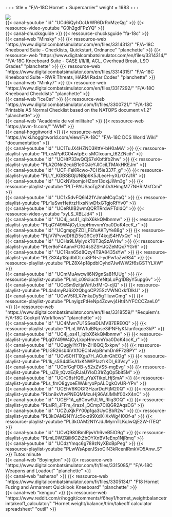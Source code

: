 +++
title = "F/A-18C Hornet + Supercarrier"
weight = 1983
+++

<img src=/apprentissage/fa18c_formation.webp class=decoration />

<div class="contenu"> <!-- le hangar de Sklang //-->
{{< canal-youtube "id" "UCd6iQyhOcUrWR6DrRoMzeQg" >}}
{{< ressource-video-youtube "G0h2gdFPzYQ" >}}
</div>

<div class="contenu"> <!-- Chuck's guide //-->
{{< canal-chucksguide >}}
{{< ressource-chucksguide "fa-18c" >}}
</div>

<div class="contenu de_qualite"> <!-- Minsky //-->
{{< canal-web "Minsky" >}}
{{< ressource-web "https://www.digitalcombatsimulator.com/en/files/3314313/" "F/A-18C Kneeboard Suite - Checklists, Quickstart, Ordnance" "planchette" >}}
{{< ressource-web "https://www.digitalcombatsimulator.com/en/files/3314314/" "F/A-18C Kneeboard Suite - CASE I/II/III, ACL, Overhead Break, LSO Grades" "planchette" >}}
{{< ressource-web "https://www.digitalcombatsimulator.com/en/files/3314315/" "F/A-18C Kneeboard Suite - RWR Threats, HARM Radar Codes" "planchette" >}}
</div>

<div class="contenu de_qualite"> <!-- Minky7 //-->
{{< canal-web "Minky7" >}}
{{< ressource-web "https://www.digitalcombatsimulator.com/en/files/3317292/" "F/A-18C Kneeboard Checklists" "planchette" >}}
</div>

<div class="contenu"> <!-- IceCat //-->
{{< canal-web "IceCat" >}}
{{< ressource-web "https://www.digitalcombatsimulator.com/fr/files/3300721/" "F/A-18C Printable A5 Normal Checklist based on the NATOPS document v1.2" "planchette" >}}
</div>

<div class="contenu de_qualite"> <!-- AVM //-->
{{< canal-web "Académie de vol militaire" >}}
{{< ressource-web "https://avm-fr.com/" "AVM" >}}
</div>

<div class="contenu de_qualite"> <!-- Hoggitworld //-->
{{< canal-hoggitworld >}}
{{< ressource-web "https://wiki.hoggitworld.com/view/F/A-18C" "F/A-18C DCS World Wiki" "documentation" >}}
</div>

<div class="contenu de_qualite"> <!-- EFPV //-->
{{< canal-youtube "id" "UC1TuJX4HZND3KttV-bH0aMA" >}}
{{< ressource-playlist-youtube "PLxeAPpKC04wtpEx-sMClxoum_t62ZNcih" >}}
</div>

<div class="contenu de_qualite"> <!-- CheckSix //-->
{{< canal-youtube "id" "UCHtP33wQCjS7xKbftifb2hw" >}}
{{< ressource-playlist-youtube "PLA2ONn2eqkB1e0QJeYJlCciLTMAkHKEJm" >}}
</div>

<div class="contenu de_qualite"> <!-- Deephack //-->
{{< canal-youtube "id" "UCF-FeKRcwo-7CH5ie337F_g" >}}
{{< ressource-playlist-youtube "PLLY_KGBSBGjUNBp6K5JLeoH-yXLrOYJ1R" >}}
</div>

<div class="contenu de_qualite"> <!-- Zanck //-->
{{< canal-youtube "id" "UCkNVbomjoHZom13dxjJWm3g" >}}
{{< ressource-playlist-youtube "PLT-PAUSaoTg2hhDrAHmgM77NHRlMkfCmi" >}}
</div>

<div class="contenu de_qualite"> <!-- Photun //-->
{{< canal-youtube "id" "UC1x5dvFQ6l421YJmaMCqCaQ" >}}
{{< ressource-playlist-youtube "PLr1uSwrHettrzHixsNiwDfxGTgjoRfYv0" >}}
</div>

<div class="contenu de_qualite"> <!-- Tigrou //-->
{{< canal-youtube "id" "UCeRUIB2wmQQRTRrdwFTdIdQ" >}}
{{< ressource-video-youtube "xyLS_XBLJd4" >}}
</div>

<div class="contenu"> <!-- Fox 3 DCS //-->
{{< canal-youtube "id" "UC4j_os41_iqlbX6kkQMbnmw" >}}
{{< ressource-playlist-youtube "PLqGY49W4jCyLkxpHmvvmYoa0DoK4ccK_r" >}}
</div>

<div class="contenu"> <!-- Doc //-->
{{< canal-youtube "id" "UCgmpgFZDI_FEfuAKTyYe88g" >}}
{{< ressource-playlist-youtube "PLjV7iPvvdDf6Zl5sG9Cc9T4kqjS4HVxQc" >}}
</div>

<div class="contenu"> <!-- Matt Waggner //-->
{{< canal-youtube "id" "UCHa9LMylydkT0T3qSzAVrlw" >}}
{{< ressource-playlist-youtube "PLer9oF4AanvFOfG4sSZSHJQZeMQx7YGr6" >}}
</div>

<div class="contenu"> <!-- Spud Spike //-->
{{< canal-youtube "id" "UC1Rsn65d8Qzy4T9A8435sYw" >}}
{{< ressource-playlist-youtube "PLZ8X4p18pdblDLcu8PN-J-ydPw1aZw9S4" >}}
{{< ressource-playlist-youtube "PLZ8X4p18pdblCyhd7JwIWW2f6sGSTYLXW" >}}
</div>

<div class="contenu"> <!-- RedKite //-->
{{< canal-youtube "id" "UCmMuAwcwIi6N9gnSa81fUUg" >}}
{{< ressource-playlist-youtube "PLml_c09ciuctIreNtpLoPg1DByY5upg6v" >}}
</div>

<div class="contenu"> <!-- Tricker //-->
{{< canal-youtube "id" "UCcSm9zitjaWrfJxfM-Q-djQ" >}}
{{< ressource-playlist-youtube "PL4a4myRJ63XtQbgoCP25SzVWNOxkfDIkU" >}}
</div>

<div class="contenu"> <!-- Requiem / The Air Combat Tutorial Library //-->
{{< canal-youtube "id" "UCwV5RLX7mkaDy5gTIiuwGmg" >}}
{{< ressource-playlist-youtube "PLnyigzFtHeNp4Zowvj4Ht4NYFCCCZaeL0" >}}
{{< ressource-web "https://www.digitalcombatsimulator.com/en/files/3318559/" "Requiem's F/A-18C Cockpit Workflows" "planchette" >}}
</div>

<div class="contenu"> <!-- Tactical Pascale //-->
{{< canal-youtube "id" "UC4Mwn7U1SSeaDLMVB7ERE0Q" >}}
{{< ressource-playlist-youtube "PLnLWWfulBNpse3iPNFlyKfJun1cqoe3kP" >}}
</div>

<div class="contenu"> <!-- Fox 3 DCS //-->
{{< canal-youtube "id" "UC4j_os41_iqlbX6kkQMbnmw" >}}
{{< ressource-playlist-youtube "PLqGY49W4jCyLkxpHmvvmYoa0DoK4ccK_r" >}}
</div>

<div class="contenu"> <!-- Groupement de Chasse 22 //-->
{{< canal-youtube "id" "UCugjylYr7Hr-ZH8QQj5xkpw" >}}
{{< ressource-playlist-youtube "PLIGR26sb4iVXfOECl4wlpBmmDn9F7zBPY" >}}
</div>

<div class="contenu"> <!-- Dilixo //-->
{{< canal-youtube "id" "UCvS0HT1Xga7H_ACuhrGhEOg" >}}
{{< ressource-playlist-youtube "PL1k_s5S44l5sA1xKNWP1azfrKDl_63Vsy" >}}
</div>

<div class="contenu"> <!-- Commander Steinsch //-->
{{< canal-youtube "id" "UCbfGqFOB-y52xZVS5-mgEvg" >}}
{{< ressource-playlist-youtube "PL_uZ9_tQvzEqRJaUYIoD31rZgOp5bit5M" >}}
</div>

<div class="contenu"> <!-- 104th Maverick //-->
{{< canal-youtube "id" "UCrO8sHQ6LyYaXTikpLHjSmA" >}}
{{< ressource-playlist-youtube "PLs_fmO8gyoeEWAkryoPpALDgkOvUR-YPv" >}}
</div>

<div class="contenu"> <!-- Alias //-->
{{< canal-youtube "id" "UCEhV6KOGf3HzarDqFtjM20Q" >}}
{{< ressource-playlist-youtube "PLbn9xVtwPNEQMMzuHj96AfJMMf00xX4nC" >}}
</div>

<div class="contenu"> <!-- Association VEAF //-->
{{< canal-youtube "id" "UCEF1A_q8Cnw9JLW_Rlig3OQ" >}}
{{< ressource-playlist-youtube "PLalR1_JFFm_4raz4_QCmp7CiQGR2AqsDG" >}}
</div>

<div class="contenu"> <!-- Grim Reapers //-->
{{< canal-youtube "id" "UCZuXjkFY00p1ga3UyCBbR2w" >}}
{{< ressource-playlist-youtube "PL3kOAM2N1YJc5x-z99XdX-XxWg4I0Of-a" >}}
{{< ressource-playlist-youtube "PL3kOAM2N1YJdJMyrnTLKqIwQjE2W-ITEQ" >}}
</div>

<div class="contenu"> <!-- Banana Mayo //-->
{{< canal-youtube "id" "UCvQ980BmIRjwVh6veB5lO9g" >}}
{{< ressource-playlist-youtube "PLmL0WZQili6CZtZbOYXnBV1eEnp1NjRmq" >}}
</div>

<div class="contenu"> <!-- Empnicolas LzT //-->
{{< canal-youtube "id" "UCdzYmqc6g789zNyXBcBpPeg" >}}
{{< ressource-playlist-youtube "PLwWsAperJSsoClN3kRcenIRmkVO5Anw_S" >}} Tutos minute
</div>

<div class="contenu"> <!-- Boyington //-->
{{< canal-web "Boyington" >}}
{{< ressource-web "https://www.digitalcombatsimulator.com/fr/files/3315085/" "F/A-18C Weapons and Loadout" "planchette" >}}
</div>

<div class="contenu"> <!-- asherao //-->
{{< canal-web "asherao" >}}
{{< ressource-web "https://www.digitalcombatsimulator.com/fr/files/3305134/" "F18 Hornet Fuzing and Armament Quicklook Kneeboard" "planchette" >}}
</div>

<div class="contenu"> <!-- kengou //-->
{{< canal-web "kengou" >}}
{{< ressource-web "https://www.reddit.com/r/hoggit/comments/f6hey1/hornet_weightbalancetrimtakeoff_calculator/" "Hornet weight/balance/trim/takeoff calculator spreadsheet" "outil" >}}
</div>

